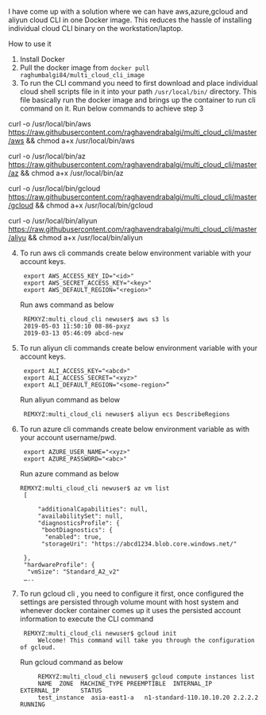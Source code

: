 I have come up with a solution where we can have aws,azure,gcloud and aliyun cloud CLI in one Docker image. This reduces the hassle of installing individual cloud CLI binary on the workstation/laptop. 


How to use it
1. Install Docker 
2. Pull the docker image from `docker pull raghumbalgi84/multi_cloud_cli_image`
3. To run the CLI command you need to first download and place individual cloud shell scripts file in it into your path `/usr/local/bin/` directory. This file basically run the docker image and brings up the container to run cli command on it.
	Run below commands to achieve step 3

curl -o /usr/local/bin/aws https://raw.githubusercontent.com/raghavendrabalgi/multi_cloud_cli/master/aws && chmod a+x /usr/local/bin/aws

curl -o /usr/local/bin/az https://raw.githubusercontent.com/raghavendrabalgi/multi_cloud_cli/master/az && chmod a+x /usr/local/bin/az

curl -o /usr/local/bin/gcloud https://raw.githubusercontent.com/raghavendrabalgi/multi_cloud_cli/master/gcloud && chmod a+x /usr/local/bin/gcloud

curl -o /usr/local/bin/aliyun https://raw.githubusercontent.com/raghavendrabalgi/multi_cloud_cli/master/aliyu && chmod a+x /usr/local/bin/aliyun



4. To run aws cli commands create below environment variable with your account keys.
      	        
		export AWS_ACCESS_KEY_ID="<id>"
		export AWS_SECRET_ACCESS_KEY="<key>"
		export AWS_DEFAULT_REGION="<region>"

    Run aws command as below 
		
		REMXYZ:multi_cloud_cli newuser$ aws s3 ls
		2019-05-03 11:50:10 08-86-pxyz
		2019-03-13 05:46:09 abcd-new

5. To run aliyun cli commands create below environment variable with your account keys.

		export ALI_ACCESS_KEY="<abcd>"
		export ALI_ACCESS_SECRET="<xyz>"
		export ALI_DEFAULT_REGION="<some-region>”

	Run aliyun command as below 
		
		REMXYZ:multi_cloud_cli newuser$ aliyun ecs DescribeRegions


6. To run azure cli commands create below environment variable  as with your account username/pwd.
	
		export AZURE_USER_NAME="<xyz>"
		export AZURE_PASSWORD="<abc>"

	Run azure command as below
	   
	   REMXYZ:multi_cloud_cli newuser$ az vm list
		[			
  
    		"additionalCapabilities": null,
    		"availabilitySet": null,
    		"diagnosticsProfile": {
     		 "bootDiagnostics": {
    		  "enabled": true,
       		 "storageUri": "https://abcd1234.blob.core.windows.net/"
      
    	},
    	"hardwareProfile": {
     	 "vmSize": "Standard_A2_v2"
		…..

7. To run gcloud cli , you need to configure it first, once configured the settings are persisted through volume mount with host system and whenever docker container comes up it uses the persisted account information to execute the CLI command

		REMXYZ:multi_cloud_cli newuser$ gcloud init
			Welcome! This command will take you through the configuration of gcloud.

	Run gcloud command as below 
			
			REMXYZ:multi_cloud_cli newuser$ gcloud compute instances list
			NAME  ZONE  MACHINE_TYPE PREEMPTIBLE  INTERNAL_IP    EXTERNAL_IP      STATUS
			test_instance  asia-east1-a   n1-standard-110.10.10.20 2.2.2.2        RUNNING








